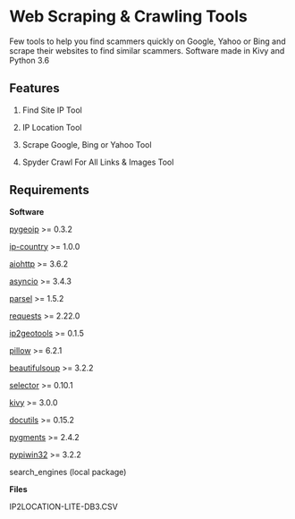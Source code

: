 # Web Scraping & Crawling Tools

Few tools to help you find scammers quickly on Google, Yahoo or Bing and scrape their websites to find similar scammers.
Software made in Kivy and Python 3.6

## Features

1. Find Site IP Tool

2. IP Location Tool

3. Scrape Google, Bing or Yahoo Tool

4. Spyder Crawl For All Links & Images Tool

## Requirements

**Software**

[pygeoip](https://pypi.org/project/pygeoip/) >= 0.3.2

[ip-country](https://pypi.org/project/ip-country/) >= 1.0.0

[aiohttp](https://pypi.org/project/aiohttp/) >= 3.6.2

[asyncio](https://pypi.org/project/asyncio/) >= 3.4.3

[parsel](https://pypi.org/project/parsel/) >= 1.5.2

[requests](https://pypi.org/project/requests/) >= 2.22.0

[ip2geotools](https://pypi.org/project/ip2geotools/) >= 0.1.5

[pillow](https://pypi.org/project/Pillow/) >= 6.2.1

[beautifulsoup](https://pypi.org/project/BeautifulSoup/) >= 3.2.2

[selector](https://pypi.org/project/selector/) >= 0.10.1

[kivy](https://pypi.org/project/kivy3/) >= 3.0.0

[docutils](https://pypi.org/project/docutils/) >= 0.15.2

[pygments](https://pypi.org/project/Pygments/) >= 2.4.2

[pypiwin32](https://pypi.org/project/pypiwin32/) >= 3.2.2

search_engines (local package)

**Files**

IP2LOCATION-LITE-DB3.CSV
